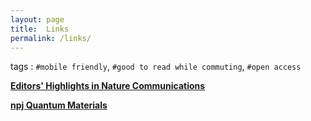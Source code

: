 ```yaml
---
layout: page
title:  Links  
permalink: /links/
---
```




tags : `#mobile friendly`, `#good to read while commuting`, `#open access`
 

__[Editors' Highlights in  Nature Communications](https://www.nature.com/collections/rcdhyvxytb)__

__[npj Quantum Materials](https://www.nature.com/npjquantmats/articles)__

